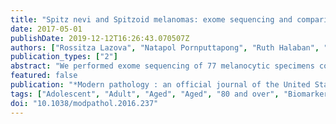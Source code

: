 ```yaml
---
title: "Spitz nevi and Spitzoid melanomas: exome sequencing and comparison with conventional melanocytic nevi and melanomas."
date: 2017-05-01
publishDate: 2019-12-12T16:26:43.070507Z
authors: ["Rossitza Lazova", "Natapol Pornputtapong", "Ruth Halaban", "Marcus Bosenberg", "Yalai Bai", "Hao Chai", "Michael Krauthammer"]
publication_types: ["2"]
abstract: "We performed exome sequencing of 77 melanocytic specimens composed of Spitz nevi  (n=29), Spitzoid melanomas (n=27), and benign melanocytic nevi (n=21), and compared the results with published melanoma sequencing data. Our study highlights the prominent similarity between Spitzoid and conventional melanomas with similar copy number changes and high and equal numbers of ultraviolet-induced coding mutations affecting similar driver genes. Mutations in MEN1, PRKAR1A, and DNMT3A in Spitzoid melanomas may indicate involvement of the protein kinase A pathway, or a role of DNA methylation in the disease. Other than activating HRAS variants, there were few additional mutations in Spitz nevi, and few copy number changes other than 11p amplification and chromosome 9 deletions. Similarly, there were no large-scale copy number alterations and few somatic alterations other than activating BRAF or NRAS mutations in conventional nevi. A presumed melanoma driver mutation (IDH1(Arg132Cys)) was revealed in one of the benign nevi. In conclusion, our exome data show significantly lower somatic mutation burden in both Spitz and conventional nevi compared with their malignant counterparts, and high genetic similarity between Spitzoid and conventional melanoma."
featured: false
publication: "*Modern pathology : an official journal of the United States and Canadian Academy  of Pathology, Inc*"
tags: ["Adolescent", "Adult", "Aged", "Aged", "80 and over", "Biomarkers", "Tumor", "Child", "Child", "Preschool", "DNA Mutational Analysis", "Exome", "Female", "Humans", "Infant", "Male", "Melanoma", "Middle Aged", "Nevus", "Epithelioid and Spindle Cell", "Nevus", "Pigmented", "Skin Neoplasms", "Young Adult", "genetics"]
doi: "10.1038/modpathol.2016.237"
---
```


